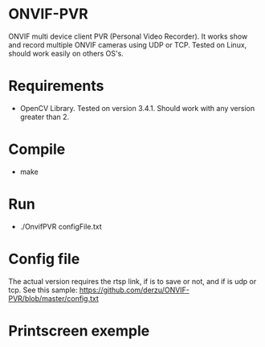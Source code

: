 # ONVIF-PVR
ONVIF multi device client PVR (Personal Video Recorder). It works show and record multiple ONVIF cameras using UDP or TCP.
Tested on Linux, should work easily on others OS's.

# Requirements
* OpenCV Library. Tested on version 3.4.1. Should work with any version greater than 2.

# Compile
- make

# Run
- ./OnvifPVR configFile.txt

# Config file
The actual version requires the rtsp link, if is to save or not, and if is udp or tcp. See this sample:
https://github.com/derzu/ONVIF-PVR/blob/master/config.txt

# Printscreen exemple

